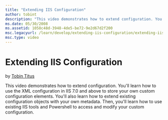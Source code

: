```yaml
---
title: "Extending IIS Configuration"
author: tobint
description: "This video demonstrates how to extend configuration. You’ll learn how to use the XML configuration in IIS 7.0 and above to store your own custom configuratio..."
ms.date: 05/30/2008
ms.assetid: 1058c48d-3948-4de5-be72-9e2d67d2f200
msc.legacyurl: /learn/develop/extending-iis-configuration/extending-iis-configuration
msc.type: video
---
```

# Extending IIS Configuration

by [Tobin Titus](https://github.com/tobint)

This video demonstrates how to extend configuration. You'll learn how to use the XML configuration in IIS 7.0 and above to store your own custom configuration elements. You'll also learn how to extend existing configuration objects with your own metadata. Then, you'll learn how to use existing IIS tools and Powershell to access and modify your custom configuration.
